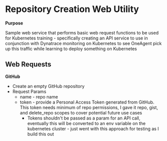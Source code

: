# Repository Creation Web Utility

**Purpose**

Sample web service that performs basic web request functions to be used for Kubernetes training - specifically creating an API service to use in conjunction with Dynatrace monitoring on Kubernetes to see OneAgent pick up this traffic while learning to deploy something on Kubernetes

## Web Requests
**GitHub**
- Create an empty GitHub repository
- Request Params
    - name - repo name
    - token - provide a Personal Access Token generated from GitHub. This token needs minimum of repo permissions, I gave it repo, gist, and delete_repo scopes to cover potential future use cases
        - Tokens shouldn't be passed as a param for an API call, eventually this will be converted to an env variable on the kubernetes cluster - just went with this approach for testing as I build this out
